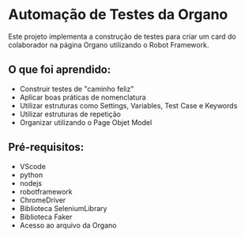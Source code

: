 # Automação de Testes da Organo

Este projeto implementa a construção de testes para criar um card do colaborador na página Organo utilizando o Robot Framework.

## O que foi aprendido:

- Construir testes de "caminho feliz"
- Aplicar boas práticas de nomenclatura
- Utilizar estruturas como Settings, Variables, Test Case e Keywords
- Utilizar estruturas de repetição
- Organizar utilizando o Page Objet Model 

## Pré-requisitos:

- VScode
- python
- nodejs
- robotframework
- ChromeDriver
- Biblioteca SeleniumLibrary
- Biblioteca Faker
- Acesso ao arquivo da Organo 
